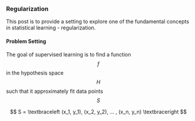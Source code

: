 ### Regularization

This post is to provide a setting to explore one of the fundamental concepts in statistical learning - regularization.

#### Problem Setting

The goal of supervised learning is to find a function $$ f $$ in the hypothesis space $$ H $$ such that it approximately fit data points $$ S $$

$$
S = \textbraceleft (x_1, y_1), (x_2, y_2), ... , (x_n, y_n) \textbraceright
$$
